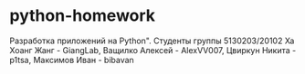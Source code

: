 # python-homework
Разработка приложений на Python". Студенты группы 5130203/20102  Ха Хоанг Жанг - GiangLab, Ващилко Алексей - AlexVV007, Цвиркун Никита - p1tsa, Максимов Иван - bibavan
